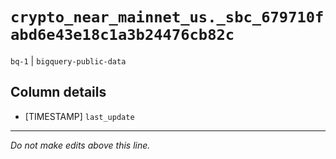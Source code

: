 # `crypto_near_mainnet_us._sbc_679710fabd6e43e18c1a3b24476cb82c`
`bq-1` | `bigquery-public-data`

## Column details
* [TIMESTAMP] `last_update`

-------------------------------------------------------------------------------
*Do not make edits above this line.*
